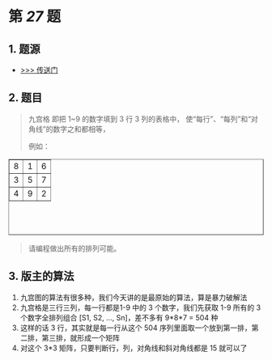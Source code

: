 # 第 *27* 题

## 1. 题源

- <a href="https://fishc.com.cn/thread-85706-1-1.html" target="_blank">>>> 传送门</a>

## 2. 题目

> 九宫格
> 即把 1~9 的数字填到 3 行 3 列的表格中，
> 使“每行”、“每列”和“对角线”的数字之和都相等，
>
> 例如：

<table border="1px" width="150px" height="150px">
    <tr align="center">
        <td>8</td>
        <td>1</td>
        <td>6</td>
    </tr>
    <tr align="center">
        <td>3</td>
        <td>5</td>
        <td>7</td>
    </tr>
    <tr align="center">
        <td>4</td>
        <td>9</td>
        <td>2</td>
    </tr>
</table>

> 请编程做出所有的排列可能。

## 3. 版主的算法

1. 九宫图的算法有很多种，我们今天讲的是最原始的算法，算是暴力破解法
2. 九宫格是三行三列，每一行都是1-9 中的 3 个数字，我们先获取 1-9 所有的 3 个数字全排列组合 [S1, S2, ..., Sn]，差不多有 9\*8\*7 = 504 种
3. 这样的话 3 行，其实就是每一行从这个 504 序列里面取一个放到第一排，第二排，第三排，就形成一个矩阵
4. 对这个 3\*3 矩阵，只要判断行，列，对角线和斜对角线都是 15 就可以了